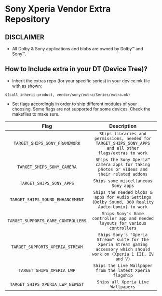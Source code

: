 # Sony Xperia Vendor Extra Repository

## DISCLAIMER
- All Dolby & Sony applications and blobs are owned by Dolby™ and Sony™.

## How to Include extra in your DT (Device Tree)?
- Inherit the extras repo (for your specific series) in your device.mk file with as shown:
```
$(call inherit-product, vendor/sony/extra/Series/extra.mk)
```
- Set flags accordingly in order to ship different modules of your choosing. Some flags are not supported for some devices. Check the makefiles to make sure.

|Flag|Description|
|:-:|:-:|
|`TARGET_SHIPS_SONY_FRAMEWORK`|`Ships libraries and permissions, needed for TARGET_SHIPS_SONY_APPS and all other flags/extras to work`|
|`TARGET_SHIPS_SONY_CAMERA`|`Ships the Sony Xperia™ camera apps for taking photos or videos and their related addons`|
|`TARGET_SHIPS_SONY_APPS`|`Ships some miscellaneous Sony apps`|
|`TARGET_SHIPS_SOUND_ENHANCEMENT`|`Ships the needed blobs & apps for Audio Settings (Dolby Sound, 360 Reality Audio Upmix) to work`|
|`TARGET_SUPPORTS_GAME_CONTROLLERS`|`Ships Sony's Game controller app and needed layouts for various controllers`|
|`TARGET_SUPPORTS_XPERIA_STREAM`|`Ships Sony's "Xperia Stream" suite for the Xperia Stream gaming accessory which should work on (Xperia 1 III, IV and V)`|
|`TARGET_SHIPS_XPERIA_LWP`|`Ships the Live Wallpaper from the latest Xperia flagship`|
|`TARGET_SHIPS_XPERIA_LWP_NEWEST`|`Ships all Xperia Live Wallpapers`|